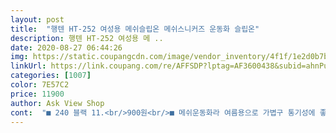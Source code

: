 ```yaml
---
layout: post 
title:  "행텐 HT-252 여성용 메쉬슬립온 메쉬스니커즈 운동화 슬립온" 
description: 행텐 HT-252 여성용 메 ..
date: 2020-08-27 06:44:26 
img: https://static.coupangcdn.com/image/vendor_inventory/4f1f/1e2d0b7bad10810a371764fd12f2b93c231a9c2f23bc4bcb8254f5764d4b.jpg 
linkUrl: https://link.coupang.com/re/AFFSDP?lptag=AF3600438&subid=ahnPublicAsk&pageKey=1499660363&itemId=2575273892&vendorItemId=70567573521&traceid=V0-113-b3f8f71ba3130409 
categories: [1007] 
color: 7E57C2 
price: 11900 
author: Ask View Shop 
cont:  "■ 240 블랙 11.<br/>900원<br/>■ 메쉬운동화라 여름용으로 가볍구 통기성에 좋겠네여<br/>■ 바닥을 살펴보니 바닥에 굴곡이 있어 미끄럼 방지도 될것 같구여<br/>■ 발볼이 넓은편인데 양쪽 밴딩처리된 슬립온이라 신음과 동시에 발등을 딱 감싸주고 맞춘 신발같아여<br/>■ 사이즈는 정사이즈구 쿠션감이 있어 폭신폭신 정말 가볍구 편안해여<br/>■ 상품받구 꼼꼼하게 확인하려 사진 찍어 봤는데 불량없이 전체적으로 깔끔 합니다<br/>가격대비 만족합니돵<br/>가볍구 편안 신발 착한 가격에 구입해서 넘만족해여강추합니다%^^<br/>구입하는데 도움되셨으면 좋겠네용<br/>깔창은 탈부착 되는데 구멍이 슝슝 바람구멍처럼<br/>꼭 필요한건 아니지만 가격두 저렴하구 가볍게 신으시라구 구매 해드렸어여<br/>늦을줄 알았던 배송이 빠르게 도착되어서 너무 좋아요^^<br/>다행히 부드러워서 따갑지 않아요<br/>단점을 꼽자면<br/>되어 있어서 시원한 편이에요<br/>떨어저 보이네요ㅜ 비가와서 젖었는데<br/>무게감은 착용했을때 보통이구요<br/>바닥부분도 올통볼통 깔끔하고 견고해요<br/>발볼 때문에 항상 큰 사이즈를 신었었는데<br/>발편하고 산책용으로 츄천할게요 만족합니다<br/>병원가실때나 잠깐 외출하실때 엄마 신으시라구 구매 했어여재활 운동하실때 신을 트레킹화는 많이 사드렸는데  병원가시거나 외출하실때 여러개 있어두 꼭 신는 신발만 신으시더라구여<br/>산책할때 신으려고 가벼운걸 찾고 있었거든요<br/>살짝 먼가가 묻어있지만 지워질거같아요!!!<br/>색상별루 전부 다 구매하구 싶은데 엄마가 전부 다 가지구 있는 색상이라 다음에 구매 하게됨 여기서 또 재구매 할께여<br/>생각보다 덜무겁네요<br/>신발 박스채로 그냥 보내셔서 상품성이<br/>신발이 작아보여서 작진 않을까? 했는데<br/>신어보고 또.<br/>구매할게요<br/>아쥬 편해요 적당하고 좋아요)<br/>약간 키높이감도 있네요<br/>양말 신은것 처럼 발에 착붙고 소재가<br/>여름용으로 메쉬소재 편하게 신으려고 골랐어요<br/>요즘 코로나때문에 다들힘드실텐데 힘내세요!<br/>재질은 부드럽고 봉재도 깔끔해요<br/>저는 사이즈가 보통 245이고 발볼이 넓은 편이거든요<br/>정사이즈여도 발볼이 굉장히 편해요!!!!<br/>제품 품질은 만족스럽구요 발도 편해요^^<br/>컬러는 파스텔핑크색인데 이쁘네용ㅋㅋ<br/>포장만 보완 해주심 좋을것같아요<br/>헹텐 여성용 메쉬슬립온 편해요^^<br/>" 
---
```

